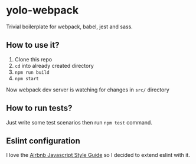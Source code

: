 # yolo-webpack
Trivial boilerplate for webpack, babel, jest and sass.

## How to use it?
1. Clone this repo
2. `cd` into already created directory
3. `npm run build`
4. `npm start`

Now webpack dev server is watching for changes in `src/` directory

## How to run tests?
Just write some test scenarios then run `npm test` command.

## Eslint configuration
I love the [Airbnb Javascript Style Guide](https://github.com/airbnb/javascript) so I decided to extend eslint with it.
